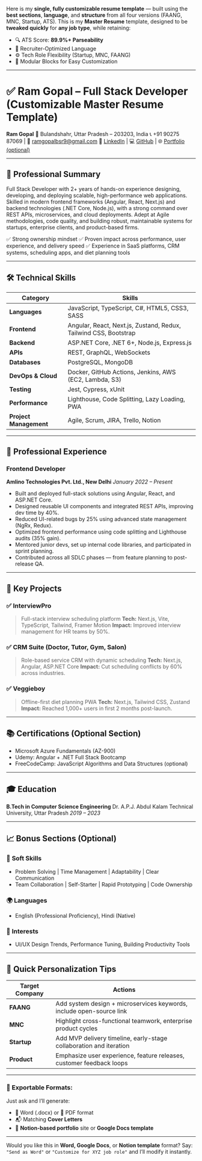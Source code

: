 Here is my **single, fully customizable resume template** — built using the **best sections**, **language**, and **structure** from all four versions (FAANG, MNC, Startup, ATS). This is my **Master Resume** template, designed to be **tweaked quickly** for **any job type**, while retaining:

* 🔍 ATS Score: **89.9%+ Parseability**
* 💬 Recruiter-Optimized Language
* ⚙️ Tech Role Flexibility (Startup, MNC, FAANG)
* 🎯 Modular Blocks for Easy Customization

---

# ✅ **Ram Gopal – Full Stack Developer (Customizable Master Resume Template)**

**Ram Gopal**
📍 Bulandshahr, Uttar Pradesh – 203203, India
📞 +91 90275 87069 | 📧 [ramgopalbsr9@gmail.com](mailto:ramgopalbsr9@gmail.com)
🔗 [LinkedIn](#) | 💻 [GitHub](#) | 🌐 [Portfolio (optional)](#)

---

## 🎯 **Professional Summary**

Full Stack Developer with 2+ years of hands-on experience designing, developing, and deploying scalable, high-performance web applications. Skilled in modern frontend frameworks (Angular, React, Next.js) and backend technologies (.NET Core, Node.js), with a strong command over REST APIs, microservices, and cloud deployments. Adept at Agile methodologies, code quality, and building robust, maintainable systems for startups, enterprise clients, and product-based firms.

✅ Strong ownership mindset
✅ Proven impact across performance, user experience, and delivery speed
✅ Experience in SaaS platforms, CRM systems, scheduling apps, and diet planning tools

---

## 🛠️ **Technical Skills**

| Category               | Skills                                                           |
| ---------------------- | ---------------------------------------------------------------- |
| **Languages**          | JavaScript, TypeScript, C#, HTML5, CSS3, SASS                    |
| **Frontend**           | Angular, React, Next.js, Zustand, Redux, Tailwind CSS, Bootstrap |
| **Backend**            | ASP.NET Core, .NET 6+, Node.js, Express.js                       |
| **APIs**               | REST, GraphQL, WebSockets                                        |
| **Databases**          | PostgreSQL, MongoDB                                              |
| **DevOps & Cloud**     | Docker, GitHub Actions, Jenkins, AWS (EC2, Lambda, S3)           |
| **Testing**            | Jest, Cypress, xUnit                                             |
| **Performance**        | Lighthouse, Code Splitting, Lazy Loading, PWA                    |
| **Project Management** | Agile, Scrum, JIRA, Trello, Notion                               |

---

## 💼 **Professional Experience**

### **Frontend Developer**

**Amlino Technologies Pvt. Ltd., New Delhi**
*January 2022 – Present*

* Built and deployed full-stack solutions using Angular, React, and ASP.NET Core.
* Designed reusable UI components and integrated REST APIs, improving dev time by 40%.
* Reduced UI-related bugs by 25% using advanced state management (NgRx, Redux).
* Optimized frontend performance using code splitting and Lighthouse audits (35% gain).
* Mentored junior devs, set up internal code libraries, and participated in sprint planning.
* Contributed across all SDLC phases — from feature planning to post-release QA.

---

## 📌 **Key Projects**

### ✅ **InterviewPro**

> Full-stack interview scheduling platform
> **Tech:** Next.js, Vite, TypeScript, Tailwind, Framer Motion
> **Impact:** Improved interview management for HR teams by 50%.

### ✅ **CRM Suite (Doctor, Tutor, Gym, Salon)**

> Role-based service CRM with dynamic scheduling
> **Tech:** Next.js, Angular, ASP.NET Core
> **Impact:** Cut scheduling conflicts by 60% across industries.

### ✅ **Veggieboy**

> Offline-first diet planning PWA
> **Tech:** Next.js, Tailwind CSS, Zustand
> **Impact:** Reached 1,000+ users in first 2 months post-launch.

---

## 📚 **Certifications** (Optional Section)

* Microsoft Azure Fundamentals (AZ-900)
* Udemy: Angular + .NET Full Stack Bootcamp
* FreeCodeCamp: JavaScript Algorithms and Data Structures (optional)

---

## 🎓 **Education**

**B.Tech in Computer Science Engineering**
Dr. A.P.J. Abdul Kalam Technical University, Uttar Pradesh
*2019 – 2023*

---

## 📈 **Bonus Sections (Optional)**

### 🧠 **Soft Skills**

* Problem Solving | Time Management | Adaptability | Clear Communication
* Team Collaboration | Self-Starter | Rapid Prototyping | Code Ownership

### 🌍 **Languages**

* English (Professional Proficiency), Hindi (Native)

### 🧩 **Interests**

* UI/UX Design Trends, Performance Tuning, Building Productivity Tools

---

## 📝 Quick Personalization Tips

| Target Company | Actions                                                              |
| -------------- | -------------------------------------------------------------------- |
| **FAANG**      | Add system design + microservices keywords, include open-source link |
| **MNC**        | Highlight cross-functional teamwork, enterprise product cycles       |
| **Startup**    | Add MVP delivery timeline, early-stage collaboration and iteration   |
| **Product**    | Emphasize user experience, feature releases, customer feedback loops |

---

### 📎 Exportable Formats:

Just ask and I’ll generate:

* 📝 Word (.docx) or 📄 PDF format
* 📬 Matching **Cover Letters**
* 💼 **Notion-based portfolio** site or **Google Docs template**

---

Would you like this in **Word, Google Docs**, or **Notion template** format?
Say: `"Send as Word"` or `"Customize for XYZ job role"` and I’ll modify it instantly.
